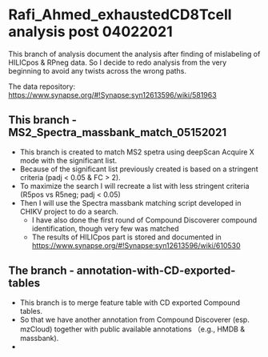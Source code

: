 Rafi_Ahmed_exhaustedCD8Tcell analysis post 04022021
==============================

This branch of analysis document the analysis after finding of mislabeling of HILICpos & RPneg data. So I decide to redo analysis from the very beginning to avoid any twists across the wrong paths.

The data repository: https://www.synapse.org/#!Synapse:syn12613596/wiki/581963

## This branch  - MS2_Spectra_massbank_match_05152021
- This branch is created to match MS2 spetra using deepScan Acquire X mode with the significant list. 
- Because of the significant list previously created is based on a stringent criteria (padj < 0.05 & FC > 2).
- To maximize the search I will recreate a list with less stringent criteria (R5pos vs R5neg; padj < 0.05)
- Then I will use the Spectra massbank matching script developed in CHIKV project to do a search.
  - I have also done the first round of Compound Discoverer compound identification, though very few was matched
  - The results of HILICpos part is stored and documented in https://www.synapse.org/#!Synapse:syn12613596/wiki/610530

## The branch - annotation-with-CD-exported-tables
- This branch is to merge feature table with CD exported Compound tables.
- So that we have another annotation from Compound Discoverer (esp. mzCloud) together with public available annotations （e.g., HMDB & massbank).
- 